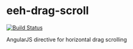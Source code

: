 eeh-drag-scroll
===============

[![Build Status](https://travis-ci.org/ethanhann/eeh-drag-scroll.svg)](https://travis-ci.org/ethanhann/eeh-drag-scroll)

AngularJS directive for horizontal drag scrolling

